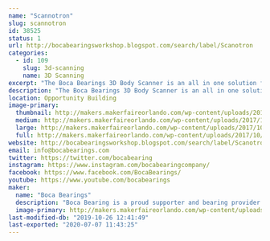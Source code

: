 ```yaml
---
name: "Scannotron"
slug: scannotron
id: 38525
status: 1
url: http://bocabearingsworkshop.blogspot.com/search/label/Scanotron
categories:
  - id: 109
    slug: 3d-scanning
    name: 3D Scanning
excerpt: "The Boca Bearings 3D Body Scanner is an all in one solution for 3D scanning. The subject stands on a rotating platform while a Microsoft Kinect (generation 1) sits on a rail which can be moved up or down to capture a whole body as the subject rotates in place. "
description: "The Boca Bearings 3D Body Scanner is an all in one solution for 3D scanning. The subject stands on a rotating platform while a Microsoft Kinect (generation 1) sits on a rail which can be moved up or down to capture a whole body as the subject rotates in place. A laptop running Skanect takes in the image data and creates a mesh of the person standing on our rotating platform. These meshes can be exported as an STL to be 3D Printed or sent to any 3D modeling tool for further refinement."
location: Opportunity Building
image-primary:
  thumbnail: http://makers.makerfaireorlando.com/wp-content/uploads/2017/10/20170929_154554-e1507041522369-150x150.jpg
  medium: http://makers.makerfaireorlando.com/wp-content/uploads/2017/10/20170929_154554-e1507041522369-225x300.jpg
  large: http://makers.makerfaireorlando.com/wp-content/uploads/2017/10/20170929_154554-e1507041522369-768x1024.jpg
  full: http://makers.makerfaireorlando.com/wp-content/uploads/2017/10/20170929_154554-e1507041522369.jpg
website: http://bocabearingsworkshop.blogspot.com/search/label/Scanotron
email: info@bocabearings.com
twitter: https://twitter.com/bocabearing
instagram: https://www.instagram.com/bocabearingcompany/
facebook: https://www.facebook.com/BocaBearings/
youtube: https://www.youtube.com/bocabearings
maker:
  name: "Boca Bearings"
  description: "Boca Bearing is a proud supporter and bearing provider for makers all over the world. Based in South Florida, Boca Bearings provides all types of bearings for robotics, remote-controlled aircraft, 3D printers, industrial equipment- you name it! If it rotates, it probably has our bearing inside of it! "
  image-primary: http://makers.makerfaireorlando.com/wp-content/uploads/2015/08/BocaBearings-Logo-Tagline-1024x427.jpg
last-modified-db: "2019-10-26 12:41:49"
last-exported: "2020-07-07 11:43:25"
---
```

